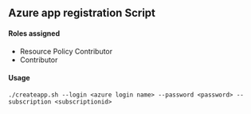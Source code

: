 ## Azure app registration Script
#### Roles assigned
- Resource Policy Contributor
- Contributor
#### Usage
```
./createapp.sh --login <azure login name> --password <password> --subscription <subscriptionid>
```
